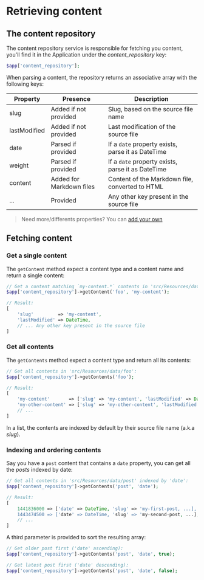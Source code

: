 # Retrieving content

## The content repository

The content repository service is responsible for fetching you content, you'll find it in the Application under the *content_repository* key:

``` php
$app['content_repository'];
```

When parsing a content, the repository returns an associative array with the following keys:

Property      | Presence                 | Description
------------- | ------------------------ | -----------------------------------
slug          | Added if not provided    | Slug, based on the source file name
lastModified  | Added if not provided    | Last modification of the source file
date          | Parsed if provided       | If a `date` property exists, parse it as DateTime
weight        | Parsed if provided       | If a `date` property exists, parse it as DateTime
content       | Added for Markdown files | Content of the Markdown file, converted to HTML
...           | Provided                 | Any other key present in the source file

> Need more/differents properties? You can [add your own](../content/property-handlers)

## Fetching content

### Get a single content

The `getContent` method expect a content type and a content name and return a single content:

``` php
// Get a content matching `my-content.*` contents in 'src/Resources/data/foo':
$app['content_repository']->getContent('foo', 'my-content');

// Result:
[
    'slug'         => 'my-content',
    'lastModified' => DateTime,
    // ... Any other key present in the source file
]
```

### Get all contents

The `getContents` method expect a content type and return all its contents:

``` php
// Get all contents in 'src/Resources/data/foo':
$app['content_repository']->getContents('foo');

// Result:
[
    'my-content'       => ['slug' => 'my-content', 'lastModified' => DateTime, ...],
    'my-other-content' => ['slug' => 'my-other-content', 'lastModified' => DateTime, ...],
    // ...
]
```

In a list, the contents are indexed by default by their source file name (a.k.a _slug_).

### Indexing and ordering contents

Say you have a `post` content that contains a `date` property, you can get all the _posts_ indexed by date:

``` php
// Get all contents in 'src/Resources/data/post' indexed by 'date':
$app['content_repository']->getContents('post', 'date');

// Result:
[
    1441836000 => ['date' => DateTime, 'slug' => 'my-first-post, ...],
    1443474500 => ['date' => DateTime, 'slug' => 'my-second-post, ...],
    // ...
]
```

A third parameter is provided to sort the resulting array:

``` php
// Get older post first ('date' ascending):
$app['content_repository']->getContents('post', 'date', true);

// Get latest post first ('date' descending):
$app['content_repository']->getContents('post', 'date', false);
```
